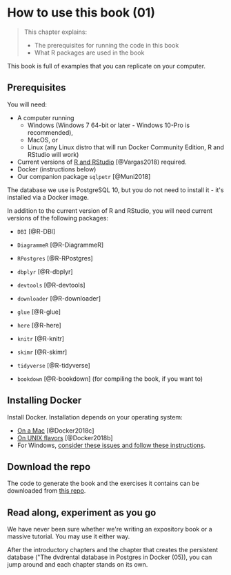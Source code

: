 # How to use this book (01)

> This chapter explains:
> 
> * The prerequisites for running the code in this book
> * What R packages are used in the book

This book is full of examples that you can replicate on your computer. 

## Prerequisites
You will need:

* A computer running 
  + Windows (Windows 7 64-bit or later - Windows 10-Pro is recommended),
  + MacOS, or
  + Linux (any Linux distro that will run Docker Community Edition, R and RStudio will work)
* Current versions of [R and RStudio](https://www.datacamp.com/community/tutorials/installing-R-windows-mac-ubuntu) [@Vargas2018) required.
* Docker (instructions below)
* Our companion package `sqlpetr` [@Muni2018] 

The database we use is PostgreSQL 10, but you do not need to install it - it's installed via a Docker image. 

In addition to the current version of R and RStudio, you will need current versions of the following packages:

* `DBI` [@R-DBI]
* `DiagrammeR` [@R-DiagrammeR]
* `RPostgres` [@R-RPostgres]
* `dbplyr` [@R-dbplyr]
* `devtools` [@R-devtools]
* `downloader` [@R-downloader]
* `glue` [@R-glue]
* `here` [@R-here]
* `knitr` [@R-knitr]
* `skimr` [@R-skimr]
* `tidyverse` [@R-tidyverse]

* `bookdown` [@R-bookdown] (for compiling the book, if you want to)

## Installing Docker

Install Docker.  Installation depends on your operating system:

  + [On a Mac](https://docs.docker.com/docker-for-mac/install/) [@Docker2018c]
  + [On UNIX flavors](https://docs.docker.com/install/#supported-platforms) [@Docker2018b]
  + For Windows, [consider these issues and follow these instructions](https://smithjd.github.io/sql-pet/docker-hosting-for-windows.html).

## Download the repo

The code to generate the book and the exercises it contains can be downloaded from [this repo](https://github.com/smithjd/sql-pet). 

## Read along, experiment as you go

We have never been sure whether we're writing an expository book or a massive tutorial.  You may use it either way.

After the introductory chapters and the chapter that creates the persistent database ("The dvdrental database in Postgres in Docker (05)), you can jump around and each chapter stands on its own.
